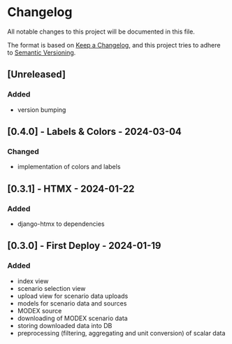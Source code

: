 # Changelog
All notable changes to this project will be documented in this file.

The format is based on [Keep a Changelog](https://keepachangelog.com/en/1.0.0/),
and this project tries to adhere to [Semantic Versioning](https://semver.org/spec/v2.0.0.html).

## [Unreleased]
### Added
- version bumping

## [0.4.0] - Labels & Colors - 2024-03-04
### Changed
- implementation of colors and labels

## [0.3.1] - HTMX - 2024-01-22
### Added
- django-htmx to dependencies

## [0.3.0] - First Deploy - 2024-01-19
### Added
- index view
- scenario selection view
- upload view for scenario data uploads
- models for scenario data and sources
- MODEX source
- downloading of MODEX scenario data
- storing downloaded data into DB
- preprocessing (filtering, aggregating and unit conversion) of scalar data
